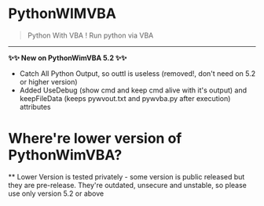 # PythonWIMVBA
> Python With VBA ! Run python via VBA
---
**✨✨ New on PythonWimVBA 5.2 ✨✨**
+ Catch All Python Output, so outtl is useless (removed!, don't need on 5.2 or higher version)
+ Added UseDebug (show cmd and keep cmd alive with it's output) and keepFileData (keeps pywvout.txt and pywvba.py after execution) attributes

# Where're lower version of PythonWimVBA?
** Lower Version is tested privately - some version is public released but they are pre-release. They're outdated, unsecure and unstable, so please use only version 5.2 or above
